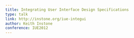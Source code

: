 ```yaml
---
title: Integrating User Interface Design Specifications
type: talk
link: http://instone.org/iue-integui
author: Keith Instone
conference: IUE2012
---
```

